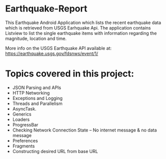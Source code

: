 # Earthquake-Report
This Earthquake Android Application which lists the recent earthquake data which is retrieved from USGS Earhquake Api. 
The application contains Listview to list the single earthquake items with information regarding the magnitude, location and time.

More info on the USGS Earthquake API available at: https://earthquake.usgs.gov/fdsnws/event/1/

# Topics covered in this project:

* JSON Parsing and APIs
* HTTP Networking
* Exceptions and Logging
* Threads and Parallelism
* AsyncTask.
* Generics
* Loaders
* ProgressBar
* Checking Network Connection State – No internet message & no data message
* Preferences
* Fragments
* Constructing desired URL from base URL

